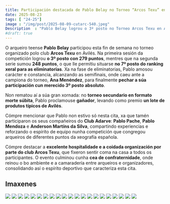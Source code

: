 ```yaml
---
title: Participación destacada de Pablo Belay no Torneo “Arcos Texu” en Avilés
date: 2025-08-23
tags: [ "24-25"]
image : "/img/post/2025-08-09-cutarc-540.jpeg"
Description  : "Pablo Belay logrou o 3º posto no Torneo Arcos Texu en Avilés e venceu no formato morte súbita. Competiu xunto aos seus compañeiros do Club Adarve nun evento con arqueiros de toda España."
#draft: true 
---
```


O arqueiro teense **Pablo Belay** participou esta fin de semana no torneo organizado polo club **Arcos Texu** en Avilés. Na primeira sesión da competición logrou **o 3º posto con 279 puntos**, mentres que na segunda serie sumou **248 puntos**, o que lle permitiu situarse **no 7º posto do ranking xeral para as eliminatorias**. Xa na fase de eliminatorias, Pablo amosou carácter e constancia, alcanzando as semifinais, onde caeu ante a campiona do torneo, **Ana Menéndez**, para finalmente **pechar a súa participación cun merecido 3º posto absoluto**.

Non rematou aí a súa gran xornada: no **torneo secundario en formato morte súbita**, Pablo proclamouse **gañador**, levando como premio **un lote de produtos típicos de Avilés**.

Cómpre mencionar que Pablo non estivo só nesta cita, xa que tamén participaron os seus compañeiros do **Club Adarve**: **Pablo Pache**, **Pablo Mendoza** e **Anderson Martíns da Silva**, compartindo experiencias e reforzando o espírito de equipo nunha competición que congregou arqueiros de diferentes puntos da xeografía española.

Cómpre destacar a **excelente hospitalidade e a coidada organización por parte do club Arcos Texu**, que fixeron sentir coma na casa a todos os participantes. O evento culminou cunha **cea de confraternidade**, onde reinou o bo ambiente e a camaradería entre arqueiros e organizadores, consolidando así o espírito deportivo que caracteriza esta cita.


## Imaxenes

![](../2025-09-23-arco-teixu/00.jpeg)
![](../2025-09-23-arco-teixu/01.jpeg)
![](../2025-09-23-arco-teixu/02.jpeg)
![](../2025-09-23-arco-teixu/03.jpeg)
![](../2025-09-23-arco-teixu/04.jpeg)
![](../2025-09-23-arco-teixu/05.jpeg)
![](../2025-09-23-arco-teixu/06.jpeg)
![](../2025-09-23-arco-teixu/07.jpeg)
![](../2025-09-23-arco-teixu/08.jpeg)
![](../2025-09-23-arco-teixu/09.jpeg)
![](../2025-09-23-arco-teixu/10.jpeg)
![](../2025-09-23-arco-teixu/11.jpeg)
![](../2025-09-23-arco-teixu/12.jpeg)
![](../2025-09-23-arco-teixu/13.jpeg)
![](../2025-09-23-arco-teixu/14.jpeg)
![](../2025-09-23-arco-teixu/15.jpeg)
![](../2025-09-23-arco-teixu/16_1.jpeg)
![](../2025-09-23-arco-teixu/16.jpeg)
![](../2025-09-23-arco-teixu/17.jpeg)
![](../2025-09-23-arco-teixu/18.jpeg)
![](../2025-09-23-arco-teixu/19.jpeg)
